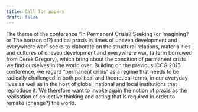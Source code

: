 ```yaml
---
title: Call for papers
draft: false
---
```

The theme of the conference “In Permanent Crisis? Seeking (or Imagining? or The horizon of?) radical praxis in times of uneven development and everywhere war” seeks to elaborate on the structural relations, materialities and cultures of uneven development and everywhere war, (a term borrowed from Derek Gregory), which bring about the condition of permanent crisis we find ourselves in the world over. Building on the previous ICCG 2015 conference, we regard “permanent crisis” as a regime that needs to be radically challenged in both political and theoretical terms, in our everyday lives as well as in the host of global, national and local institutions that reproduce it. We therefore want to invoke again the notion of praxis as the realisation of collective thinking and acting that is required in order to remake (change?) the world.
